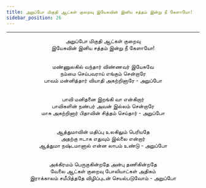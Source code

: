 ```yaml
---
title: அறுப்போ மிகுதி ஆட்கள் குறைவு இயேசுவின் இனிய சத்தம் இன்று நீ கேளாயோ!
sidebar_position: 26
---
```


---
<center>
அறுப்போ மிகுதி ஆட்கள் குறைவு<br/>
இயேசுவின் இனிய சத்தம் இன்று நீ கேளாயோ!<br/><br/>

மண்ணுலகில் வந்தார் விண்ணவர் இயேசுவே<br/>
நம்மை செய்பவராய் எங்கும் சென்றாரே<br/>
பாவம் மன்னித்தார் வியாதி அகற்றினாரே            - அறுப்போ<br/><br/>

பாவி மனிதனை இறங்கி வா என்கிறார்<br/>
பாவிகளின் நண்பர் அவன் இல்லம் சென்றாரே<br/>
மாசு அகற்றினார் பிதாவின் சித்தம் செய்தார்        - அறுப்போ<br/><br/>

ஆத்துமாவின் மதிப்பு உலகிலும் பெரியதே<br/>
அதற்கு ஈடாக எதுவும் இல்லை என்றார்<br/>
ஆத்துமா நஷ்டமானால் என்ன லாபம் உண்டு        - அறுப்போ<br/><br/>

அக்கிரமம் பெருகுகின்றதே அன்பு தணிகின்றதே<br/>
வேலை ஆட்கள் குறைவு போலியாட்கள் அதிகம்<br/>
இராக்காலம் சமீபித்ததே விழிப்புடன் செயல்படுவோம்    - அறுப்போ
</center>